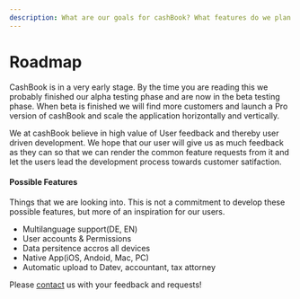 ```yaml
---
description: What are our goals for cashBook? What features do we plan to develop?
---
```


# Roadmap

CashBook is in a very early stage. By the time you are reading this we probably  finished our alpha testing phase and are now in the beta testing phase. When beta is finished we will find more customers and launch a Pro version of cashBook and scale the application horizontally and vertically.

We at cashBook believe in high value of User feedback and thereby user driven development. We hope that our user will give us as much feedback as they can so that we can render the common feature requests from it and let the users lead the development process towards customer satifaction.

#### Possible Features

Things that we are looking into. This is not a commitment to develop these possible features, but more of an inspiration for our users.

* Multilanguage support(DE, EN)
* User accounts & Permissions
* Data persitence accros all devices&#x20;
* Native App(iOS, Andoid, Mac, PC)
* Automatic upload to Datev, accountant, tax attorney

Please [contact](../support/contact.md) us with your feedback and requests!

